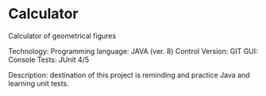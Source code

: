 # Calculator

Calculator of geometrical figures

Technology:
Programming language: JAVA (ver. 8)
Control Version: GIT
GUI: Console
Tests: JUnit 4/5


Description:
destination of this project is reminding and practice Java and learning unit tests.

